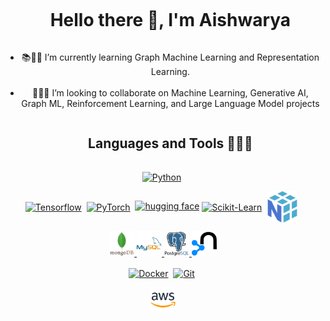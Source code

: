 <div id="user-content-toc">
  <ul align="center">
    <summary><h1 style="display: inline-block">Hello there 👋, I'm Aishwarya</h1></summary>
  </ul>
</div>

<!--

I am a Data Scientist with over 2 years of experience in Data and Machine Learning Lifecycles, Natural Language Processing, and Generative Models. I'm a recent graduate from Indiana University Bloomington.

**AishwaryaHastak/AishwaryaHastak** is a ✨ _special_ ✨ repository because its `README.md` (this file) appears on your GitHub profile.


Here are some ideas to get you started:
- 👯 I’m looking to collaborate on ...
- 🤔 I’m looking for help with ...
- 📫 How to reach me: ...
- 😄 Pronouns: ...
- ⚡ Fun fact: ...

![Aishwarya's GitHub stats](https://github-readme-stats.vercel.app/api?username=AishwaryaHastak&show_icons=true&theme=radical) 
![GitHub repos](https://img.shields.io/github/repos/AishwaryaHastak?style=social)
![GitHub stars](https://img.shields.io/github/stars/AishwaryaHastak?style=social)
![GitHub forks](https://img.shields.io/github/forks/AishwaryaHastak?style=social)
- 🔭 I’m currently building an RNN+CNN model for solving grid-based logical reasoning tasks.
-->
  
<div id="user-content-toc">
  <ul align="center">
  <li>📚🧠🌱 I’m currently learning Graph Machine Learning and Representation Learning.</li></br>
  <li>🤝👯✨ I’m looking to collaborate on Machine Learning, Generative AI, Graph ML, Reinforcement Learning, and Large Language Model projects</li>

  </ul>
</div>


   
<div id="user-content-toc">
  <ul align="center">
    <summary><h2 style="display: inline-block">Languages and Tools 👨🏻‍💻</h2></summary>
  </ul>
</div>

<!-- LANGUAGES -->
<p align="center">
 <a href="https://www.python.org/" target="blank"><img align="center" src="https://skillicons.dev/icons?i=py" alt="Python" height="50" width="50" /></a>&nbsp;

<!-- ML TOOLS -->
<p align="center">
 <a href="https://www.tensorflow.org/" target="blank"><img align="center" src="https://skillicons.dev/icons?i=tensorflow" alt="Tensorflow" height="50" width="50" /></a>&nbsp;
 <a href="https://pytorch.org/" target="blank"><img align="center" src="https://skillicons.dev/icons?i=pytorch" alt="PyTorch" height="50" width="50" /></a>&nbsp;
<a href="https://huggingface.co" target="_blank" rel="noreferrer"><img src="https://huggingface.co/front/assets/huggingface_logo-noborder.svg" alt="hugging face" width="40" height="40"/></a>
 <a href="https://scikit-learn.org/stable/" target="blank"><img align="center" src="https://upload.wikimedia.org/wikipedia/commons/0/05/Scikit_learn_logo_small.svg" alt="Scikit-Learn" height="50" width="50" /></a>&nbsp;
 <a href="https://numpy.org/" target="blank"><img align="center" src="https://raw.githubusercontent.com/devicons/devicon/1119b9f84c0290e0f0b38982099a2bd027a48bf1/icons/numpy/numpy-original.svg" alt="Numpy" height="50" width="50" /></a>&nbsp;
</p>

<!-- DATABASES -->
<p align="center">
</a> <a href="https://www.mongodb.com/" target="_blank" rel="noreferrer"> <img src="https://raw.githubusercontent.com/devicons/devicon/master/icons/mongodb/mongodb-original-wordmark.svg" alt="mongodb" width="40" height="40"/> </a> <a href="https://www.mysql.com/" target="_blank" rel="noreferrer"> <img src="https://raw.githubusercontent.com/devicons/devicon/master/icons/mysql/mysql-original-wordmark.svg" alt="mysql" width="40" height="40"/> </a>
 <a href="https://www.postgresql.org" target="_blank" rel="noreferrer"> <img src="https://raw.githubusercontent.com/devicons/devicon/master/icons/postgresql/postgresql-original-wordmark.svg" alt="postgresql" width="40" height="40"/> </a>
<a href="https://neo4j.com" target="_blank" rel="noreferrer">
  <img src="https://raw.githubusercontent.com/devicons/devicon/master/icons/neo4j/neo4j-original.svg" alt="neo4j" width="40" height="40"/>
</a>
</p>

<!-- VC-->
<p align="center">
 <a href="https://www.docker.com/" target="blank"><img align="center" src="https://skillicons.dev/icons?i=docker" alt="Docker" height="50" width="50" /></a>&nbsp;
 <a href="https://git-scm.com/" target="blank"><img align="center" src="https://skillicons.dev/icons?i=git" alt="Git" height="50" width="50" /></a>&nbsp;
</p>
<p align="center">
  <a href="https://aws.amazon.com" target="_blank" rel="noreferrer"> <img src="https://raw.githubusercontent.com/devicons/devicon/master/icons/amazonwebservices/amazonwebservices-original-wordmark.svg" alt="aws" width="40" height="40"/> </a> 
</p>


   
